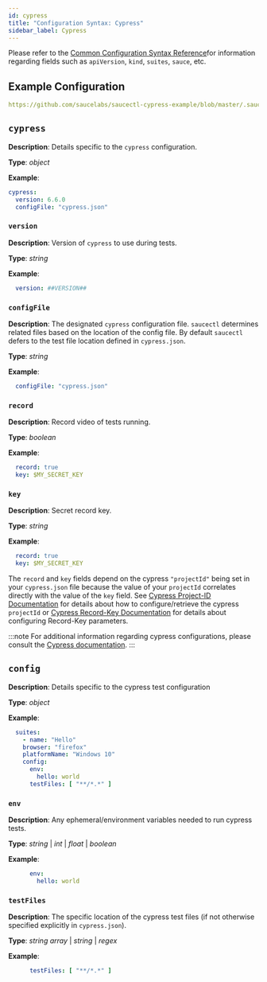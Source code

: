 ```yaml
---
id: cypress
title: "Configuration Syntax: Cypress"
sidebar_label: Cypress
---
```



Please refer to the [Common Configuration Syntax Reference](/testrunner-toolkit/configuration/common-syntax)for information regarding fields such as `apiVersion`, `kind`, `suites`, `sauce`, etc.

## Example Configuration

```yaml reference
https://github.com/saucelabs/saucectl-cypress-example/blob/master/.sauce/config.yml
```

## `cypress`

__Description__: Details specific to the `cypress` configuration.

__Type__: *object*

__Example__:
```yaml
cypress:
  version: 6.6.0
  configFile: "cypress.json"
```

### `version`

__Description__: Version of `cypress` to use during tests.

__Type__: *string*

__Example__:
```yaml
  version: ##VERSION##
```

### `configFile`

__Description__: The designated `cypress` configuration file. `saucectl` determines related files based on the location of the config file. By default `saucectl` defers to the test file location defined in `cypress.json`.

__Type__: *string*

__Example__:
```yaml
  configFile: "cypress.json"
```

### `record`

__Description__: Record video of tests running.

__Type__: *boolean*

__Example__:
```yaml
  record: true
  key: $MY_SECRET_KEY
```

### `key`

__Description__: Secret record key.

__Type__: *string*

__Example__:
```yaml
  record: true
  key: $MY_SECRET_KEY
```

The `record` and `key` fields depend on the cypress `"projectId"` being set in your `cypress.json` file because the value of your `projectId` correlates directly with the value of the `key` field. See [Cypress Project-ID Documentation](https://docs.cypress.io/guides/dashboard/projects.html#Project-ID) for details about how to configure/retrieve the cypress `projectId` or [Cypress Record-Key Documentation](https://docs.cypress.io/guides/guides/command-line.html#cypress-run-record-key-lt-record-key-gt) for details about configuring Record-Key parameters.

:::note
For additional information regarding cypress configurations, please consult the [Cypress documentation](https://docs.cypress.io/guides/references/configuration.html#Options).
:::



## `config`

__Description__: Details specific to the cypress test configuration

__Type__: *object*

__Example__:
```yaml {5}
  suites:
    - name: "Hello"
    browser: "firefox"
    platformName: "Windows 10"
    config:
      env:
        hello: world
      testFiles: [ "**/*.*" ]
```

### `env`

__Description__: Any ephemeral/environment variables needed to run cypress tests.

__Type__:  *string* | *int* | *float* | *boolean*

__Example__:

```yaml
      env:
        hello: world
```

### `testFiles`

__Description__: The specific location of the cypress test files (if not otherwise specified explicitly in `cypress.json`).

__Type__:  *string array* | *string* | *regex*

__Example__:

```yaml
      testFiles: [ "**/*.*" ]
```
